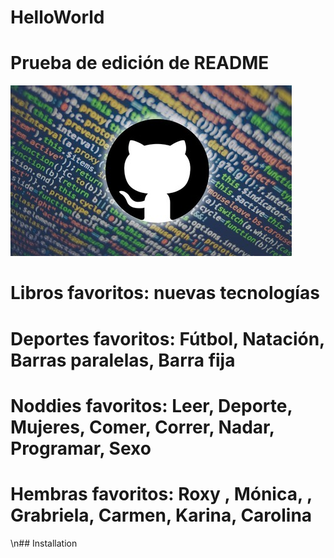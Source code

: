 # HelloWorld

# Prueba de edición de README

![headshot](github.jpg)

# Libros favoritos: nuevas tecnologías

# Deportes favoritos: Fútbol, Natación, Barras paralelas, Barra fija

# Noddies favoritos: Leer, Deporte, Mujeres, Comer, Correr, Nadar, Programar, Sexo

# Hembras favoritos: Roxy , Mónica, , Grabriela, Carmen, Karina, Carolina

\n## Installation
